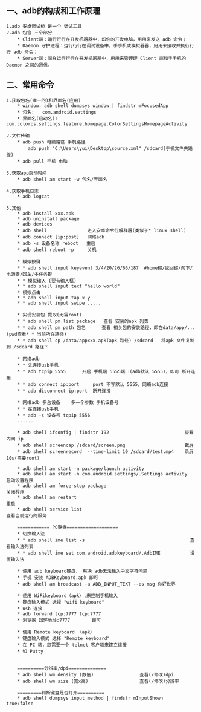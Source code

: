 ## 一、adb的构成和工作原理
    1.adb 安卓调试桥 是一个 调试工具
    2.adb 包含 三个部分 
        * Client端：运⾏行行在开发机器器中，即你的开发电脑，⽤用来发送 adb 命令；
        * Daemon 守护进程：运⾏行行在调试设备中，⼿手机或模拟器器，⽤用来接收并执⾏行行 adb 命令；
        * Server端：同样运⾏行行在开发机器器中，⽤用来管理理 Client 端和⼿手机的 Daemon 之间的通信。

## 二、常用命令
    1.获取包名(唯一的)和界面名(应用)
        * window: adb shell dumpsys window | findstr mFocusedApp
        * 包名:   com.android.settings
        * 界面名(启动名): com.coloros.settings.feature.homepage.ColorSettingsHomepageActivity
    
    2.文件传输
        * adb push 电脑路径 手机路径
            adb push "C:\Users\yui\Desktop\source.xml" /sdcard(手机文件夹路径)
        * adb pull 手机 电脑
    
    3.获取app启动时间
        * adb shell am start -w 包名/界面名

    4.获取手机日志
        * adb logcat

    5.其他
        * adb install xxx.apk
        * adb uninstall package
        * adb devices
        * adb shell               进入安卓命令行解释器(类似于* linux shell)
        * adb connect [ip:post]   网络adb
        * adb -s 设备名称 reboot   重启
        * adb shell reboot -p     关机

        * 模拟按键
        * * adb shell input keyevent 3/4/20/26/66/187  #home键/返回键/向下/电源键/回车/多任务键
        * * 模拟输入 (要有输入框)
        * * adb shell input text "hello world"
        * 模拟点击
        * * adb shell input tap x y
        * * adb shell input swipe .....

        * 实现安装包 提取(无需root)
        * * adb shell pm list package   查看 安装的apk 列表
        * * adb shell pm path 包名      查看 相关包的安装路径，即在data/app/...(pwd查看* * 当前所在路径)
        * * adb shell cp /data/appxxx.apk(apk 路径) /sdcard   将apk 文件复制到 /sdcard 路径下

        * 网络adb
        * * 先连接usb手机
        * * adb tcpip 5555      开启 手机端 5555端口(adb默认 5555)，即可 断开连接
        * * adb connect ip:port     port 不写默认 5555，网络adb连接
        * * adb disconnect ip:port  断开连接

        * 网络adb 多台设备    多一个参数 手机设备号
        * * 在连接usb手机
        * * adb -s 设备号 tcpip 5556
        ......

        * adb shell ifconfig | findstr 192                            查看内网 ip
        * adb shell screencap /sdcard/screen.png                      截屏
        * adb shell screenrecord  --time-limit 10 /sdcard/test.mp4    录屏10s(需要root)

        * adb shell am start -n package/launch activity
        * adb shell am start -n com.android.settings/.Settings activity   启动设置程序
        * adb shell am force-stop package                                 关闭程序
        * adb shell am restart                                            重启
        * adb shell service list                                          查看当前运行的服务

        ============ PC键盘===================
        * 切换输入法
        * * adb shell ime list -s                                       查看输入法列表
        * * adb shell ime set com.android.adbkeyboard/.AdbIME           设置输入法

        * 使用 adb keyboard键盘， 解决 adb无法输入中文字符问题
        * 手机 安装 ADBKeyboard.apk 即可
        * adb shell am broadcast -a ADB_INPUT_TEXT --es msg 你好世界

        * 使用 WiFikeyboard（apk）,来控制手机输入
        * 键盘输入模式 选择 "wifi keyboard"
        * usb 连接
        * adb forward tcp:7777 tcp:7777
        * 浏览器 回环地址:7777        即可

        * 使用 Remote keyboard （apk） 
        * 键盘输入模式 选择 "Remote keyboard"
        * 在 PC 端，您需要一个 telnet 客户端来建立连接
        * 如 Putty


        ==========分辨率/dpi==============
        * adb shell wm density (数值)                 查看(/修改)dpi
        * adb shell wm size (宽x高)                   查看(/修改)分辨率   

        =========判断键盘是否打开==========
        * adb shell dumpsys input_method | findstr mInputShown    true/false 



